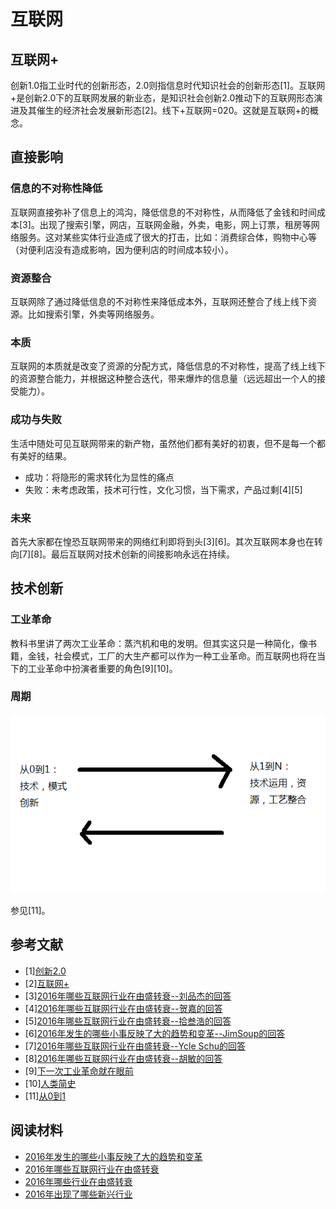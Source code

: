 ﻿# 互联网

## 互联网+

创新1.0指工业时代的创新形态，2.0则指信息时代知识社会的创新形态[1]。互联网+是创新2.0下的互联网发展的新业态，是知识社会创新2.0推动下的互联网形态演进及其催生的经济社会发展新形态[2]。线下+互联网=020。这就是互联网+的概念。

## 直接影响

### 信息的不对称性降低

互联网直接弥补了信息上的鸿沟，降低信息的不对称性，从而降低了金钱和时间成本[3]。出现了搜索引擎，网店，互联网金融，外卖，电影，网上订票，租房等网络服务。这对某些实体行业造成了很大的打击，比如：消费综合体，购物中心等（对便利店没有造成影响，因为便利店的时间成本较小）。

### 资源整合 

互联网除了通过降低信息的不对称性来降低成本外，互联网还整合了线上线下资源。比如搜索引擎，外卖等网络服务。

### 本质

互联网的本质就是改变了资源的分配方式，降低信息的不对称性，提高了线上线下的资源整合能力，并根据这种整合迭代，带来爆炸的信息量（远远超出一个人的接受能力）。

### 成功与失败

生活中随处可见互联网带来的新产物，虽然他们都有美好的初衷，但不是每一个都有美好的结果。

- 成功：将隐形的需求转化为显性的痛点
- 失败：未考虑政策，技术可行性，文化习惯，当下需求，产品过剩[4][5]

### 未来

首先大家都在惶恐互联网带来的网络红利即将到头[3][6]。其次互联网本身也在转向[7][8]。最后互联网对技术创新的间接影响永远在持续。

## 技术创新

### 工业革命

教科书里讲了两次工业革命：蒸汽机和电的发明。但其实这只是一种简化，像书籍，金钱，社会模式，工厂的大生产都可以作为一种工业革命。而互联网也将在当下的工业革命中扮演者重要的角色[9][10]。

### 周期

![周期](https://github.com/im-iron-man/summary/blob/master/%E4%BA%92%E8%81%94%E7%BD%91/%E6%9C%AC%E8%B4%A8/%E5%91%A8%E6%9C%9F.png)

参见[11]。

## 参考文献

- [1][创新2.0](http://baike.baidu.com/view/1923326.htm)
- [2][互联网+](http://baike.baidu.com/link?url=biYLuc8q6Uzu024h1V0EkblkEeA0J5M9aaAKu-MpLHarjxkyOg3hpTfbxPxSjzrE9Y7GBcztr58UTqMCf2VeMsbjV8N35znPRwwWW8J_hUVUwrP6_1-7SxqpXApsQMGr)
- [3][2016年哪些互联网行业在由盛转衰--刘品杰的回答](https://www.zhihu.com/question/53307534/answer/138533757)
- [4][2016年哪些互联网行业在由盛转衰--贺嘉的回答](https://www.zhihu.com/question/53307534/answer/134548779)
- [5][2016年哪些互联网行业在由盛转衰--拾叁浩的回答](https://www.zhihu.com/question/53307534/answer/134486165)
- [6][2016年发生的哪些小事反映了大的趋势和变革--JimSoup的回答](https://www.zhihu.com/question/53924494/answer/137411911)
- [7][2016年哪些互联网行业在由盛转衰--Ycle Schu的回答](https://www.zhihu.com/question/53307534/answer/134472626)
- [8][2016年哪些互联网行业在由盛转衰--胡敏的回答](https://www.zhihu.com/question/53307534/answer/134667134)
- [9][下一次工业革命就在眼前](http://www.bilibili.com/video/av7349370)
- [10][人类简史](https://book.douban.com/subject/25985021)
- [11][从0到1](https://book.douban.com/subject/26297606)

## 阅读材料

- [2016年发生的哪些小事反映了大的趋势和变革](https://www.zhihu.com/question/53924494)
- [2016年哪些互联网行业在由盛转衰](https://www.zhihu.com/question/53307534)
- [2016年哪些行业在由盛转衰](https://www.zhihu.com/question/53528190)
- [2016年出现了哪些新兴行业](https://www.zhihu.com/question/53528261)